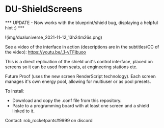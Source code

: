 # DU-ShieldScreens

*** UPDATE - Now works with the blueprint/shield bug, displaying a helpful hint :) ***

!(img/dualuniverse_2021-11-12_13h24m26s.png)

See a video of the interface in action (descriptions are in the subtitles/CC of the video): https://youtu.be/_1-vTFibuoo

This is a direct replication of the shield unit's control interface, placed on screens so it can be used from seats, at engineering stations etc.

Future Proof (uses the new screen RenderScript technology).
Each screen manages it's own energy pool, allowing for multiuser or as pool presets.

To install:
- Download and copy the .conf file from this repository.
- Paste to a programming board with at least one screen and a shield linked to it.

Contact: rob_rocketpants#9999 on discord
